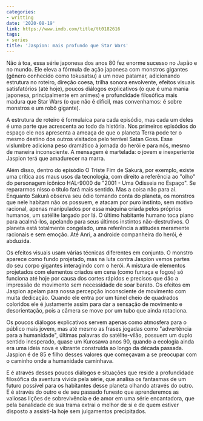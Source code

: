 ```yaml
---
categories:
- writting
date: '2020-08-19'
link: https://www.imdb.com/title/tt0182616
tags:
- series
title: 'Jaspion: mais profundo que Star Wars'
---
```


Não à toa, essa série japonesa dos anos 80 fez enorme sucesso no Japão e no mundo. Ele eleva a fórmula de ação japonesa com monstros gigantes (gênero conhecido como tokusatsu) a um novo patamar, adicionando estrutura no roteiro, direção coesa, trilha sonora envolvente, efeitos visuais satisfatórios (até hoje), poucos diálogos explicativos (o que é uma mania japonesa, principalmente em animes) e profundidade filosófica mais madura que Star Wars (o que não é difícil, mas convenhamos: é sobre monstros e um robô gigante).

A estrutura de roteiro é formulaica para cada episódio, mas cada um deles é uma parte que acrescenta ao todo da história. Nos primeiros episódios do espaço ele nos apresenta a ameaça de que o planeta Terra pode ter o mesmo destino dos outros visitados pelo terrível Satan Goss. Esse vislumbre adiciona peso dramático à jornada do herói e para nós, mesmo de maneira inconsciente. A mensagem é martelada: o jovem e inexperiente Jaspion terá que amadurecer na marra.

Além disso, dentro do episódio O Triste Fim de Sakurá, por exemplo, existe uma crítica aos maus usos da tecnologia, com direito a referência ao "olho" do personagem icônico HAL-9000 de "2001 - Uma Odisseia no Espaço". Se repararmos nisso o título fará mais sentido. Mas a coisa não para aí. Enquanto Sakurá observa seu ódio tomando conta do planeta, os monstros que nele habitam não os possuem, e atacam por puro instinto, sem motivo racional, apenas manipulados por essa máquina criada pelos próprios humanos, um satélite largado por lá. O último habitante humano toca piano para acalmá-los, apelando para seus últimos instintos não-destrutivos. O planeta está totalmente congelado, uma referência a atitudes meramente racionais e sem emoção. Até Anri, a androide companheira do herói, é abduzida.

Os efeitos visuais usam várias técnicas diferentes em conjunto. O monstro aparece como fundo projetado, mas na luta contra Jaspion vemos partes do seu corpo gigantes interagindo com o herói. A mistura de elementos projetados com elementos criados em cena (como fumaça e fogos) só funciona até hoje por causa dos cortes rápidos e precisos que dão a impressão de movimento sem necessidade de soar barato. Os efeitos em Jaspion apelam para nossa percepção inconsciente de movimento com muita dedicação. Quando ele entra por um túnel cheio de quadrados coloridos ele é justamente assim para dar a sensação de movimento e desorientação, pois a câmera se move por um tubo que ainda rotaciona.

Os poucos diálogos explicativos servem apenas como atmosfera para o público mais jovem, mas até mesmo as frases jogadas como "advertência para a humanidade", últimas palavras do satélite-vilão, possuem um duplo sentido inesperado, quase um Kurosawa anos 90, quando a ecologia ainda era uma ideia nova e vibrante construída ao longo da década passada. Jaspion é de 85 e filho desses valores que começavam a se preocupar com o caminho onde a humanidade caminhava.

E é através desses poucos diálogos e situações que reside a profundidade filosófica da aventura vivida pela série, que analisa os fantasmas de um futuro possível para os habitantes desse planeta olhando através do outro. E é através do outro e de seu passado funesto que aprenderemos as valiosas lições de sobrevivência e de amor em uma série encantadora, que pela banalidade de sua trama extrai o melhor de si e de quem estiver disposto a assisti-la hoje sem julgamentos precipitados.

